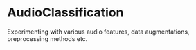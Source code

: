 # AudioClassification
Experimenting with various audio features, data augmentations, preprocessing methods etc.
